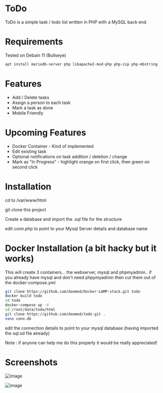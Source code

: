 # ToDo

ToDo is a simple task / todo list written in PHP with a MySQL back end.

# Requirements

Tested on Debain 11 (Bullseye)
```bash
apt install mariadb-server php libapache2-mod-php php-zip php-mbstring php-cli php-common php-curl php-xml php-mysql
```
# Features

* Add / Delete tasks
* Assign a person to each task
* Mark a task as done
* Mobile Friendly

# Upcoming Features

* Docker Container - Kind of implemented
* Edit existing task
* Optional notifications on task addition / deletion / change
* Mark as "In Progress" - highlight orange on first click, then green on second click

# Installation

cd to /var/www/html

git clone this project

Create a database and import the .sql file for the structure

edit conn.php to point to your Mysql Server details and database name

# Docker Installation (a bit hacky but it works)

This will create 3 containers... the webserver, mysql and phpmyadmin.. if you already have mysql and don't need phpymyadmin then cut them out of the docker-compose.yml

```bash
git clone https://github.com/danmed/Docker-LAMP-stack.git todo
docker build todo
cd todo
docker-compose up -d
cd /root/data/todo/html
git clone https://github.com/danmed/todo.git .
nano conn.db
```
edit the connection details to point to your mysql database (having imported the sql.sd file already)

Note : if anyone can help me do this properly it would be really appreciated!

# Screenshots

![image](https://user-images.githubusercontent.com/3878490/219698710-632d0e16-1519-469e-b6c5-fc2e6dd2fa15.png)

![image](https://user-images.githubusercontent.com/3878490/219698831-2fab903f-4403-422e-bbc5-479e6d31363e.png)


